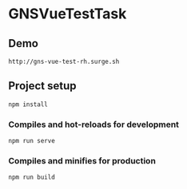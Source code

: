 # GNSVueTestTask

## Demo
```
http://gns-vue-test-rh.surge.sh
```

## Project setup
```
npm install
```

### Compiles and hot-reloads for development
```
npm run serve
```

### Compiles and minifies for production
```
npm run build
```
